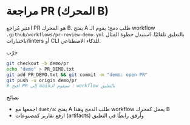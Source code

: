 مراجعة PR (المحرك B)
=====================

اعتبر مُراجع PR هو المحرك B. يفتح A طلب دمج؛ يقوم الـ workflow `.github/workflows/pr-review-demo.yml` بالتعليق تلقائيًا. استبدل خطوة المثال باختبارات/linters أو CLI للذكاء الاصطناعي.

جرّب
```bash
git checkout -b demo/pr
echo "demo" > PR_DEMO.txt
git add PR_DEMO.txt && git commit -m "demo: open PR"
git push -u origin demo/pr
# افتح PR إلى main؛ سيقوم الـ workflow بالتعليق
```

نصائح
- اجمعها مع `duet/a`: يفتح A طلب الدمج وهذا workflow يعمل كمحرك B
- ارفع تقارير كمصنوعات (artifacts) وأرفق رابطًا في التعليق

